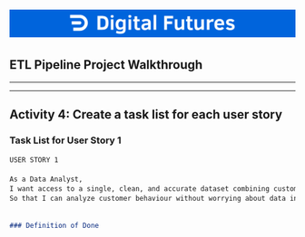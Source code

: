 # ![Digital Futures Academy](https://github.com/digital-futures-academy/DataScienceMasterResources/blob/main/Resources/datascience-notebook-header.png?raw=`true`)

## ETL Pipeline Project Walkthrough

---

---

## Activity 4: Create a task list for each user story

### Task List for User Story 1

```txt
USER STORY 1

As a Data Analyst,  
I want access to a single, clean, and accurate dataset combining customer demographics and transaction data,  
So that I can analyze customer behaviour without worrying about data inconsistencies and can rely on it for analysis without manual checks.
```

```markdown

### Definition of Done


